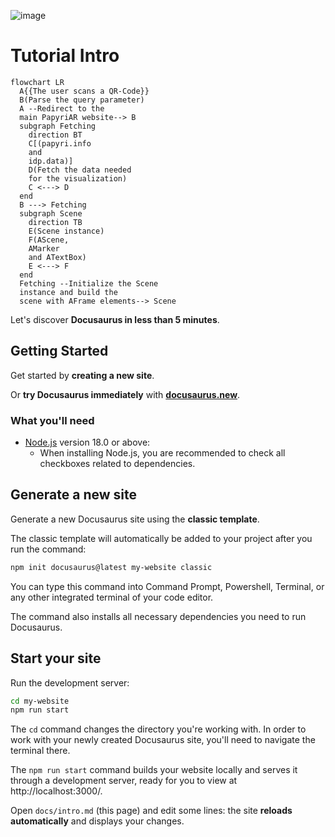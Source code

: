![image](/img/logo.svg)
# Tutorial Intro

```mermaid
flowchart LR
  A{{The user scans a QR-Code}}
  B(Parse the query parameter)
  A --Redirect to the 
  main PapyriAR website--> B
  subgraph Fetching
    direction BT
    C[(papyri.info
    and
    idp.data)]
    D(Fetch the data needed 
    for the visualization)
    C <---> D
  end
  B ---> Fetching
  subgraph Scene
    direction TB
    E(Scene instance)
    F(AScene,
    AMarker
    and ATextBox)
    E <---> F
  end
  Fetching --Initialize the Scene 
  instance and build the 
  scene with AFrame elements--> Scene
```

Let's discover **Docusaurus in less than 5 minutes**.

## Getting Started

Get started by **creating a new site**.

Or **try Docusaurus immediately** with **[docusaurus.new](https://docusaurus.new)**.

### What you'll need

- [Node.js](https://nodejs.org/en/download/) version 18.0 or above:
  - When installing Node.js, you are recommended to check all checkboxes related to dependencies.

## Generate a new site

Generate a new Docusaurus site using the **classic template**.

The classic template will automatically be added to your project after you run the command:

```bash
npm init docusaurus@latest my-website classic
```

You can type this command into Command Prompt, Powershell, Terminal, or any other integrated terminal of your code editor.

The command also installs all necessary dependencies you need to run Docusaurus.

## Start your site

Run the development server:

```bash
cd my-website
npm run start
```

The `cd` command changes the directory you're working with. In order to work with your newly created Docusaurus site, you'll need to navigate the terminal there.

The `npm run start` command builds your website locally and serves it through a development server, ready for you to view at http://localhost:3000/.

Open `docs/intro.md` (this page) and edit some lines: the site **reloads automatically** and displays your changes.
